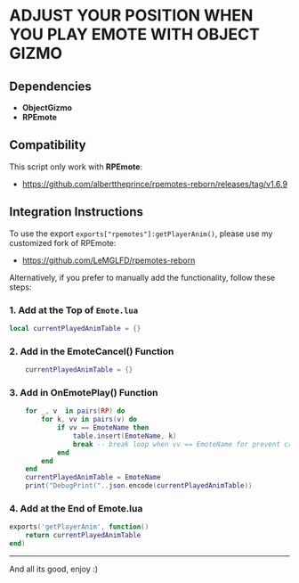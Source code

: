 # ADJUST YOUR POSITION WHEN YOU PLAY EMOTE WITH OBJECT GIZMO

## Dependencies

- **ObjectGizmo**
- **RPEmote**

## Compatibility

This script only work with **RPEmote**:

- https://github.com/alberttheprince/rpemotes-reborn/releases/tag/v1.6.9

## Integration Instructions

To use the export `exports["rpemotes"]:getPlayerAnim()`, please use my customized fork of RPEmote:

- https://github.com/LeMGLFD/rpemotes-reborn

Alternatively, if you prefer to manually add the functionality, follow these steps:

### 1. Add at the Top of `Emote.lua`

```lua
local currentPlayedAnimTable = {}
```

###  2. Add in the EmoteCancel() Function

```lua
    currentPlayedAnimTable = {}
```
###  3. Add in OnEmotePlay() Function

``` lua
    for _, v  in pairs(RP) do
        for k, vv in pairs(v) do
            if vv == EmoteName then
                table.insert(EmoteName, k)
                break -- break loop when vv == EmoteName for prevent crash 
            end
        end
    end
    currentPlayedAnimTable = EmoteName
    print("DebugPrint("..json.encode(currentPlayedAnimTable))
```

###  4. Add at the End of Emote.lua
```lua
exports('getPlayerAnim', function()
	return currentPlayedAnimTable
end)
```
----------------------------------------------------------

And all its good, enjoy :)